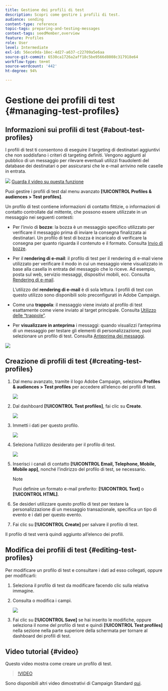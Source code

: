 ```yaml
---
title: Gestione dei profili di test
description: Scopri come gestire i profili di test.
audience: sending
content-type: reference
topic-tags: preparing-and-testing-messages
context-tags: seedMember,overview
feature: Profiles
role: User
level: Intermediate
exl-id: 56ece9da-18ec-4d27-a637-c22709a5e6aa
source-git-commit: 6530ca1726a2aff18c5be9566d8008c317918e64
workflow-type: tm+mt
source-wordcount: '442'
ht-degree: 94%

---
```


# Gestione dei profili di test {#managing-test-profiles}

## Informazioni sui profili di test {#about-test-profiles}

I profili di test ti consentono di eseguire il targeting di destinatari aggiuntivi che non soddisfano i criteri di targeting definiti. Vengono aggiunti al pubblico di un messaggio per rilevare eventuali utilizzi fraudolenti del database dei destinatari o per assicurarsi che le e-mail arrivino nelle caselle in entrata.

![](assets/do-not-localize/how-to-video.png) [Guarda il video su questa funzione](#video)

Puoi gestire i profili di test dal menu avanzato **[!UICONTROL Profiles & audiences > Test profiles]**.

Un profilo di test contiene informazioni di contatto fittizie, o informazioni di contatto controllate dal mittente, che possono essere utilizzate in un messaggio nei seguenti contesti:

* Per l’invio di **bozze**: la bozza è un messaggio specifico utilizzato per verificare il messaggio prima di inviare la consegna finalizzata ai destinatari. Un profilo di test di bozza è incaricato di verificare la consegna per quanto riguarda il contenuto e il formato. Consulta [Invio di bozze](../../sending/using/sending-proofs.md).
* Per il **rendering di e-mail**: il profilo di test per il rendering di e-mail viene utilizzato per verificare il modo in cui un messaggio viene visualizzato in base alla casella in entrata del messaggio che lo riceve. Ad esempio, posta sul web, servizio messaggi, dispositivi mobili, ecc. Consulta [Rendering di e-mail](../../sending/using/email-rendering.md).

  L’utilizzo del **rendering di e-mail** è di sola lettura. I profili di test con questo utilizzo sono disponibili solo preconfigurati in Adobe Campaign.

* Come una **trappola**: il messaggio viene inviato al profilo di test esattamente come viene inviato al target principale. Consulta [Utilizzo delle “trappole”](../../sending/using/using-traps.md).
* Per **visualizzare in anteprima** i messaggi: quando visualizzi l’anteprima di un messaggio per testare gli elementi di personalizzazione, puoi selezionare un profilo di test. Consulta [Anteprima dei messaggi](/help/sending/using/previewing-messages.md).

![](assets/test_profile.png)

## Creazione di profili di test {#creating-test-profiles}

1. Dal menu avanzato, tramite il logo Adobe Campaign, seleziona **Profiles &amp; audiences > Test profiles** per accedere all’elenco dei profili di test.

   ![](assets/test_profile_creation_1.png)

1. Dal dashboard **[!UICONTROL Test profiles]**, fai clic su **Create**.

   ![](assets/test_profile_creation_2.png)

1. Immetti i dati per questo profilo.

   ![](assets/test_profile_creation_3.png)

1. Seleziona l’utilizzo desiderato per il profilo di test.

   ![](assets/test_profile_creation_4.png)

1. Inserisci i canali di contatto **[!UICONTROL Email, Telephone, Mobile, Mobile app]**, nonché l’indirizzo del profilo di test, se necessario.

   >[!NOTE]
   >
   >Puoi definire un formato e-mail preferito: **[!UICONTROL Text]** o **[!UICONTROL HTML]**.

1. Se desideri utilizzare questo profilo di test per testare la personalizzazione di un messaggio transazionale, specifica un tipo di evento e i dati per questo evento.
1. Fai clic su **[!UICONTROL Create]** per salvare il profilo di test.

Il profilo di test verrà quindi aggiunto all’elenco dei profili.

## Modifica dei profili di test {#editing-test-profiles}

Per modificare un profilo di test e consultare i dati ad esso collegati, oppure per modificarli:

1. Seleziona il profilo di test da modificare facendo clic sulla relativa immagine.
1. Consulta o modifica i campi.

   ![](assets/test_profile_edit.png)

1. Fai clic su **[!UICONTROL Save]** se hai inserito le modifiche, oppure seleziona il nome del profilo di test e quindi **[!UICONTROL Test profiles]** nella sezione nella parte superiore della schermata per tornare al dashboard dei profili di test.

## Video tutorial {#video}

Questo video mostra come creare un profilo di test.

>[!VIDEO](https://video.tv.adobe.com/v/329657?quality=12&captions=ita)

Sono disponibili altri video dimostrativi di Campaign Standard [qui](https://experienceleague.adobe.com/docs/campaign-standard-learn/tutorials/overview.html?lang=it).
